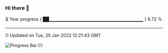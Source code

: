 ### Hi there 👋

⏳ Year progress { ██▁▁▁▁▁▁▁▁▁▁▁▁▁▁▁▁▁▁▁▁▁▁▁▁▁▁▁▁ } 6.72 %

---

⏰ Updated on Tue, 25 Jan 2022 12:21:43 GMT

![Progress Bar CI](https://github.com/liununu/liununu/workflows/Progress%20Bar%20CI/badge.svg)
